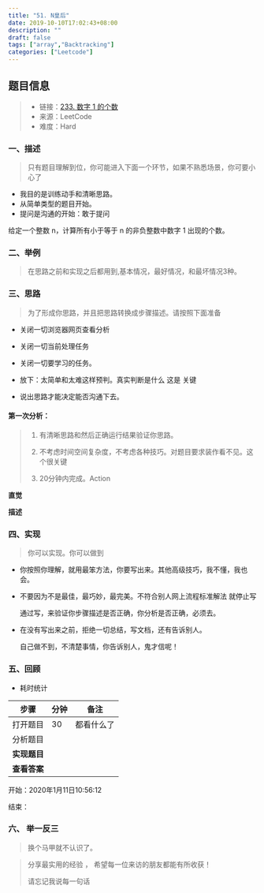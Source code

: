 ```yaml
---
title: "51. N皇后"
date: 2019-10-10T17:02:43+08:00
description: ""
draft: false
tags: ["array","Backtracking"]
categories: ["Leetcode"]
---
```




## 题目信息

> - 链接：[233. 数字 1 的个数](https://leetcode-cn.com/problems/number-of-digit-one/)
> - 来源：LeetCode
> - 难度：Hard

### 一、描述

> 只有题目理解到位，你可能进入下面一个环节，如果不熟悉场景，你可要小心了

- 我目的是训练动手和清晰思路。
- 从简单类型的题目开始。
- 提问是沟通的开始：敢于提问



给定一个整数 n，计算所有小于等于 n 的非负整数中数字 1 出现的个数。





### 二、举例

> 在思路之前和实现之后都用到,基本情况，最好情况，和最坏情况3种。

### 三、思路

> 为了形成你思路，并且把思路转换成步骤描述。请按照下面准备

- 关闭一切浏览器网页查看分析

- 关闭一切当前处理任务

- 关闭一切要学习的任务。

- 放下：太简单和太难这样预判。真实判断是什么 这是 关键
- 说出思路才能决定能否沟通下去。

  

  

#### 第一次分析：  

> 1. 有清晰思路和然后正确运行结果验证你思路。
>
> 2. 不考虑时间空间复杂度，不考虑各种技巧。对题目要求装作看不见。这个很关键
> 3. 20分钟内完成。Action

**直觉**

**描述**



### 四、实现

> 你可以实现。你可以做到

- 你按照你理解，就用最笨方法，你要写出来。其他高级技巧，我不懂，我也会。

- 不要因为不是最佳，最巧妙，最完美。不符合别人网上流程标准解法 就停止写

  通过写，来验证你步骤描述是否正确，你分析是否正确，必须去。

- 在没有写出来之前，拒绝一切总结，写文档，还有告诉别人。

  自己做不到，不清楚事情，你告诉别人，鬼才信呢！

  
  
  
  
  









### 五、回顾

- 耗时统计 

| 步骤         | 分钟 | 备注       |
| ------------ | ---- | ---------- |
| 打开题目     | 30   | 都看什么了 |
| 分析题目     |      |            |
| **实现题目** |      |            |
| **查看答案** |      |            |

开始：2020年1月11日10:56:12

结束：





### 六、  举一反三

> 换个马甲就不认识了。





> 分享最实用的经验 ， 希望每一位来访的朋友都能有所收获！ 
>
> 请忘记我说每一句话

